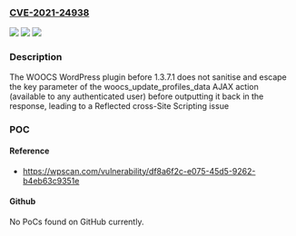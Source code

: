 ### [CVE-2021-24938](https://cve.mitre.org/cgi-bin/cvename.cgi?name=CVE-2021-24938)
![](https://img.shields.io/static/v1?label=Product&message=WOOCS%20%E2%80%93%20Currency%20Switcher%20for%20WooCommerce.%20Professional%20and%20Free%20multi%20currency%20plugin%20%E2%80%93%20Pay%20in%20selected%20currency&color=blue)
![](https://img.shields.io/static/v1?label=Version&message=1.3.7.1%3C%201.3.7.1%20&color=brighgreen)
![](https://img.shields.io/static/v1?label=Vulnerability&message=CWE-79%20Cross-site%20Scripting%20(XSS)&color=brighgreen)

### Description

The WOOCS WordPress plugin before 1.3.7.1 does not sanitise and escape the key parameter of the woocs_update_profiles_data AJAX action (available to any authenticated user) before outputting it back in the response, leading to a Reflected cross-Site Scripting issue

### POC

#### Reference
- https://wpscan.com/vulnerability/df8a6f2c-e075-45d5-9262-b4eb63c9351e

#### Github
No PoCs found on GitHub currently.

